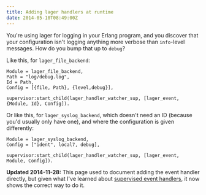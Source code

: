 ```yaml
---
title: Adding lager handlers at runtime
date: 2014-05-10T08:49:00Z
---
```

You're using lager for logging in your Erlang program, and you discover that your configuration isn't logging anything more verbose than `info`-level messages. How do you bump that up to `debug`?

Like this, for `lager_file_backend`:

    Module = lager_file_backend,
    Path = "log/debug.log",
    Id = Path,
    Config = [{file, Path}, {level,debug}],

    supervisor:start_child(lager_handler_watcher_sup, [lager_event, {Module, Id}, Config]).

Or like this, for `lager_syslog_backend`, which doesn't need an ID (because
you'd usually only have one), and where the configuration is given differently:

    Module = lager_syslog_backend,
    Config = ["ident", local7, debug],

    supervisor:start_child(lager_handler_watcher_sup, [lager_event, Module, Config]).

**Updated 2014-11-28:** This page used to document adding the event handler
directly, but given what I've learned about [supervised event
handlers](http://blog.differentpla.net/blog/2014/11/07/erlang-sup-event/), it
now shows the correct way to do it.
